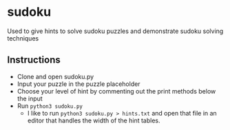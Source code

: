 # sudoku
Used to give hints to solve sudoku puzzles and demonstrate sudoku solving techniques

## Instructions
 - Clone and open sudoku.py  
 - Input your puzzle in the puzzle placeholder  
 - Choose your level of hint by commenting out the print methods below the input  
 - Run ```python3 sudoku.py```
    - I like to run ```python3 sudoku.py > hints.txt``` and open that file in an editor that handles the width of the hint tables.
